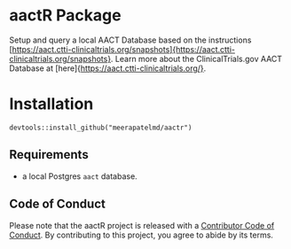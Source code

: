 # aactR Package  

Setup and query a local AACT Database based on the instructions [https://aact.ctti-clinicaltrials.org/snapshots]{https://aact.ctti-clinicaltrials.org/snapshots}. Learn more about the ClinicalTrials.gov AACT Database at [here]{https://aact.ctti-clinicaltrials.org/}.     


# Installation  

``` 
devtools::install_github("meerapatelmd/aactr")  
```   

## Requirements   

* a local Postgres `aact` database.   


## Code of Conduct

Please note that the aactR project is released with a [Contributor Code of Conduct](https://contributor-covenant.org/version/2/0/CODE_OF_CONDUCT.html). By contributing to this project, you agree to abide by its terms.
